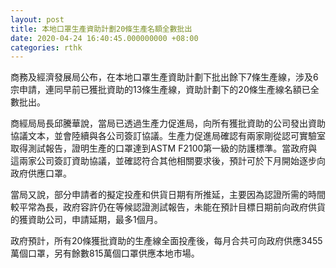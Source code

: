 ```yaml
---
layout: post
title: 本地口罩生產資助計劃20條生產名額全數批出
date: 2020-04-24 16:40:45.000000000 +08:00
categories: rthk
---
```


商務及經濟發展局公布，在本地口罩生產資助計劃下批出餘下7條生產線，涉及6宗申請，連同早前已獲批資助的13條生產線，資助計劃下的20條生產線名額已全數批出。

商經局局長邱騰華說，當局已透過生產力促進局，向所有獲批資助的公司發出資助協議文本，並會陸續與各公司簽訂協議。生產力促進局確認有兩家剛從認可實驗室取得測試報告，證明生產的口罩達到ASTM F2100第一級的防護標準。當政府與這兩家公司簽訂資助協議，並確認符合其他相關要求後，預計可於下月開始逐步向政府供應口罩。

當局又說，部分申請者的擬定投產和供貨日期有所推延，主要因為認證所需的時間較平常為長，政府容許仍在等候認證測試報告，未能在預計目標日期前向政府供貨的獲資助公司，申請延期，最多1個月。

政府預計，所有20條獲批資助的生產線全面投產後，每月合共可向政府供應3455萬個口罩，另有餘數815萬個口罩供應本地市場。
